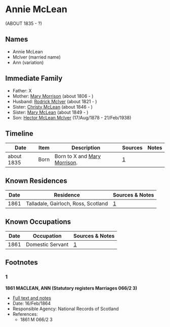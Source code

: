 ﻿---
layout: person
subject_key: i68658880
permalink: /people/i68658880
---

# Annie McLean
(ABOUT 1835 - ?)

## Names

* Annie McLean
* McIver (married name)
* Ann (variation)

## Immediate Family

* Father: X
* Mother: [Mary Morrison](./@18316154@-mary-morrison-b1806-d.md) (about 1806 - )
* Husband: [Rodrick McIver](./@91038040@-rodrick-mciver-b1821-d.md) (about 1821 - )
* Sister: [Christy McLean](./@62955988@-christy-mclean-b1846-d.md) (about 1846 - )
* Sister: [Mary McLean](./@45920386@-mary-mclean-b1849-d.md) (about 1849 - )
* Son: [Hector McLean McIver](./@62168745@-hector-mclean-mciver-b1878-8-17-d1938-2-21.md) (17/Aug/1878 - 21/Feb/1938)

## Timeline

Date | Item | Description | Sources | Notes
---|---|---|---|---
about 1835 | Born | Born to X and [Mary Morrison](./@18316154@-mary-morrison-b1806-d.md). | [1](#1) | 

## Known Residences

Date | Residence | Sources & Notes
---|---|---
1861 | Talladale, Gairloch, Ross, Scotland | [1](#1)

## Known Occupations

Date | Occupation | Sources & Notes
---|---|---
1861 | Domestic Servant | [1](#1)

## Footnotes

### 1

**1861 MACLEAN, ANN (Statutory registers Marriages 066/2 3)**

* [Full text and notes](../sources/@25221376@-1861-maclean,-ann-statutory-registers-marriages-066-2-3-.md)
* Date: 16/Feb/1864
* Responsible Agency: National Records of Scotland
* References: 
  * 1861 M 066/2 3

